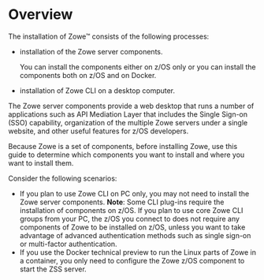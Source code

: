 # Overview

The installation of Zowe&trade; consists of the following processes:
- installation of the Zowe server components.

   You can install the components either on z/OS only or you can install the components both on z/OS and on Docker.
   
- installation of Zowe CLI on a desktop computer.

The Zowe server components provide a web desktop that runs a number of applications such as API Mediation Layer that includes the Single Sign-on (SSO) capability, organization of the multiple Zowe servers under a single website, and other useful features for z/OS developers. 

Because Zowe is a set of components, before installing Zowe, use this guide to determine which components you want to install and where you want to install them.

Consider the following scenarios:

- If you plan to use Zowe CLI on PC only, you may not need to install the Zowe server components.
**Note**: Some CLI plug-ins require the installation of components on z/OS.
If you plan to use core Zowe CLI groups from your PC, the z/OS you connect to does not require any components of Zowe to be installed on z/OS, unless you want to take advantage of advanced authentication methods such as single sign-on or multi-factor authentication.
- If you use the Docker technical preview to run the Linux parts of Zowe in a container, you only need to configure the Zowe z/OS component to start the ZSS server.





